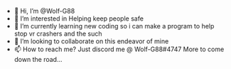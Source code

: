 - 👋 Hi, I’m @Wolf-G88
- 👀 I’m interested in Helping keep people safe
- 🌱 I’m currently learning new coding so i can make a program to help stop vr crashers and the such
- 💞️ I’m looking to collaborate on this endeavor of mine
- 📫 How to reach me? Just discord me @ Wolf-G88#4747
  More to come down the road...
